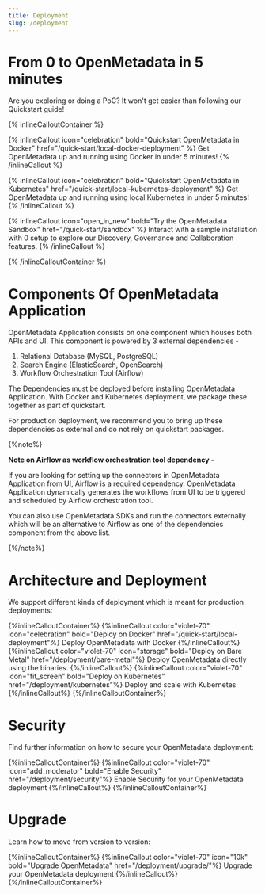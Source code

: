 ```yaml
---
title: Deployment
slug: /deployment
---
```


# From 0 to OpenMetadata in 5 minutes

Are you exploring or doing a PoC? It won't get easier than following our Quickstart guide!

{% inlineCalloutContainer %}

{% inlineCallout
icon="celebration"
bold="Quickstart OpenMetadata in Docker"
href="/quick-start/local-docker-deployment" %}
Get OpenMetadata up and running using Docker in under 5 minutes!
{% /inlineCallout %}

{% inlineCallout
icon="celebration"
bold="Quickstart OpenMetadata in Kubernetes"
href="/quick-start/local-kubernetes-deployment" %}
Get OpenMetadata up and running using local Kubernetes in under 5 minutes!
{% /inlineCallout %}

{% inlineCallout
icon="open_in_new"
bold="Try the OpenMetadata Sandbox"
href="/quick-start/sandbox" %}
Interact with a sample installation with 0 setup to explore our Discovery, Governance and Collaboration features.
{% /inlineCallout %}

{% /inlineCalloutContainer %}

# Components Of OpenMetadata Application

OpenMetadata Application consists on one component which houses both APIs and UI. This component is powered by 3 external dependencies -

1. Relational Database (MySQL, PostgreSQL)
2. Search Engine (ElasticSearch, OpenSearch)
3. Workflow Orchestration Tool (Airflow)

The Dependencies must be deployed before installing OpenMetadata Application. With Docker and Kubernetes deployment, we package these together as part of quickstart. 

For production deployment, we recommend you to bring up these dependencies as external and do not rely on quickstart packages.

{%note%}

**Note on Airflow as workflow orchestration tool dependency -**

If you are looking for setting up the connectors in OpenMetadata Application from UI, Airflow is a required dependency. OpenMetadata Application dynamically generates the workflows from UI to be triggered and scheduled by Airflow orchestration tool.

You can also use OpenMetadata SDKs and run the connectors externally which will be an alternative to Airflow as one of the dependencies component from the above list.

{%/note%}

# Architecture and Deployment

We support different kinds of deployment which is meant for production deployments:

{%inlineCalloutContainer%}
  {%inlineCallout
    color="violet-70"
    icon="celebration"
    bold="Deploy on Docker"
    href="/quick-start/local-deployment"%}
    Deploy OpenMetadata with Docker
  {%/inlineCallout%}
  {%inlineCallout
    color="violet-70"
    icon="storage"
    bold="Deploy on Bare Metal"
    href="/deployment/bare-metal"%}
    Deploy OpenMetadata directly using the binaries.
  {%/inlineCallout%}
  {%inlineCallout
    color="violet-70"
    icon="fit_screen"
    bold="Deploy on Kubernetes"
    href="/deployment/kubernetes"%}
    Deploy and scale with Kubernetes
  {%/inlineCallout%}
{%/inlineCalloutContainer%}

# Security

Find further information on how to secure your OpenMetadata deployment:

{%inlineCalloutContainer%}
  {%inlineCallout
    color="violet-70"
    icon="add_moderator"
    bold="Enable Security"
    href="/deployment/security"%}
    Enable Security for your OpenMetadata deployment
  {%/inlineCallout%}
{%/inlineCalloutContainer%}

# Upgrade

Learn how to move from version to version:

{%inlineCalloutContainer%}
  {%inlineCallout
    color="violet-70"
    icon="10k"
    bold="Upgrade OpenMetadata"
    href="/deployment/upgrade/"%}
    Upgrade your OpenMetadata deployment
  {%/inlineCallout%}
{%/inlineCalloutContainer%}
